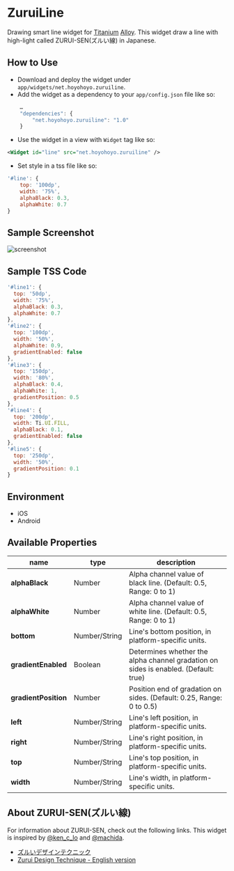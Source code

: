 ZuruiLine
====

Drawing smart line widget for [Titanium](http://www.appcelerator.com/platform) [Alloy](http://projects.appcelerator.com/alloy/docs/Alloy-bootstrap/index.html). This widget draw a line with high-light called ZURUI-SEN(ズルい線) in Japanese.

How to Use
----
* Download and deploy the widget under `app/widgets/net.hoyohoyo.zuruiline`.
* Add the widget as a dependency to your `app/config.json` file like so:

```javascript
	…
	"dependencies": {
		"net.hoyohoyo.zuruiline": "1.0"
	}
```

* Use the widget in a view with `Widget` tag like so:

```xml
<Widget id="line" src="net.hoyohoyo.zuruiline" />
```

* Set style in a tss file like so:

```javascript
'#line': {
	top: '100dp',
	width: '75%',
	alphaBlack: 0.3,
	alphaWhite: 0.7
}
```

Sample Screenshot
----
![screenshot](https://raw.github.com/hoyo/net.hoyohoyo.zuruiline/master/screenshot.png)

Sample TSS Code
----
```javascript
'#line1': {
  top: '50dp',
  width: '75%',
  alphaBlack: 0.3,
  alphaWhite: 0.7
},
'#line2': {
  top: '100dp',
  width: '50%',
  alphaWhite: 0.9,
  gradientEnabled: false
},
'#line3': {
  top: '150dp',
  width: '80%',
  alphaBlack: 0.4,
  alphaWhite: 1,
  gradientPosition: 0.5
},
'#line4': {
  top: '200dp',
  width: Ti.UI.FILL,
  alphaBlack: 0.1,
  gradientEnabled: false
},
'#line5': {
  top: '250dp',
  width: '50%',
  gradientPosition: 0.1
}
```

Environment
----
- iOS
- Android

Available Properties
----
name                 | type          | description
---------------------|---------------|--------------
**alphaBlack**       | Number        | Alpha channel value of black line. (Default: 0.5, Range: 0 to 1)
**alphaWhite**       | Number        | Alpha channel value of white line. (Default: 0.5, Range: 0 to 1)
**bottom**           | Number/String | Line's bottom position, in platform-specific units.
**gradientEnabled**  | Boolean       | Determines whether the alpha channel gradation on sides is enabled. (Default: true)
**gradientPosition** | Number        | Position end of gradation on sides. (Default: 0.25, Range: 0 to 0.5)
**left**             | Number/String | Line's left position, in platform-specific units.
**right**            | Number/String | Line's right position, in platform-specific units.
**top**              | Number/String | Line's top position, in platform-specific units.
**width**            | Number/String | Line's width, in platform-specific units.

About ZURUI-SEN(ズルい線)
----
For information about ZURUI-SEN, check out the following links. This widget is inspired by [@ken_c_lo](https://twitter.com/ken_c_lo) and [@machida](https://twitter.com/machida).

- [ズルいデザインテクニック](https://speakerdeck.com/ken_c_lo/zurui-design) 
- [Zurui Design Technique - English version](https://speakerdeck.com/ken_c_lo/zurui-design-technique-english-version)
